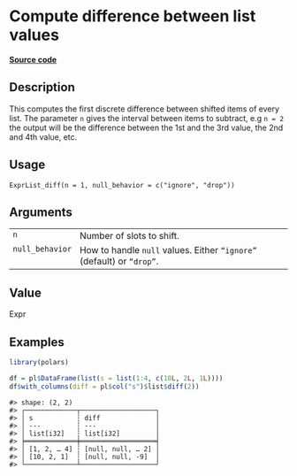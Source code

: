 

# Compute difference between list values

[**Source code**](https://github.com/pola-rs/r-polars/tree/f1aede4d7d7f090c98651365a4120a8232503a4d/R/expr__list.R#L268)

## Description

This computes the first discrete difference between shifted items of
every list. The parameter <code>n</code> gives the interval between
items to subtract, e.g <code>n = 2</code> the output will be the
difference between the 1st and the 3rd value, the 2nd and 4th value,
etc.

## Usage

<pre><code class='language-R'>ExprList_diff(n = 1, null_behavior = c("ignore", "drop"))
</code></pre>

## Arguments

<table>
<tr>
<td style="white-space: nowrap; font-family: monospace; vertical-align: top">
<code id="ExprList_diff_:_n">n</code>
</td>
<td>
Number of slots to shift.
</td>
</tr>
<tr>
<td style="white-space: nowrap; font-family: monospace; vertical-align: top">
<code id="ExprList_diff_:_null_behavior">null_behavior</code>
</td>
<td>
How to handle <code>null</code> values. Either <code>“ignore”</code>
(default) or <code>“drop”</code>.
</td>
</tr>
</table>

## Value

Expr

## Examples

``` r
library(polars)

df = pl$DataFrame(list(s = list(1:4, c(10L, 2L, 1L))))
df$with_columns(diff = pl$col("s")$list$diff(2))
```

    #> shape: (2, 2)
    #> ┌─────────────┬───────────────────┐
    #> │ s           ┆ diff              │
    #> │ ---         ┆ ---               │
    #> │ list[i32]   ┆ list[i32]         │
    #> ╞═════════════╪═══════════════════╡
    #> │ [1, 2, … 4] ┆ [null, null, … 2] │
    #> │ [10, 2, 1]  ┆ [null, null, -9]  │
    #> └─────────────┴───────────────────┘
